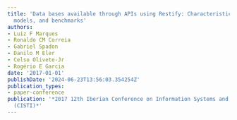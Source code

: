 ```yaml
---
title: 'Data bases available through APIs using Restify: Characteristics, programming
  models, and benchmarks'
authors:
- Luiz F Marques
- Ronaldo CM Correia
- Gabriel Spadon
- Danilo M Eler
- Celso Olivete-Jr
- Rogério E Garcia
date: '2017-01-01'
publishDate: '2024-06-23T13:56:03.354254Z'
publication_types:
- paper-conference
publication: '*2017 12th Iberian Conference on Information Systems and Technologies
  (CISTI)*'
---
```


